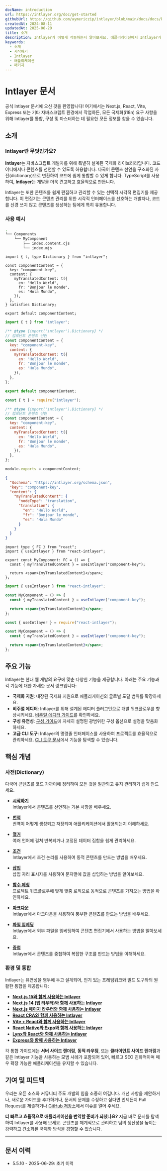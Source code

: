 ```yaml
---
docName: introduction
url: https://intlayer.org/doc/get-started
githubUrl: https://github.com/aymericzip/intlayer/blob/main/docs/docs/ko/introduction.md
createdAt: 2024-08-11
updatedAt: 2025-06-29
title: 소개
description: Intlayer가 어떻게 작동하는지 알아보세요. 애플리케이션에서 Intlayer가 사용하는 단계들을 확인하세요. 다양한 패키지들이 하는 일을 살펴보세요.
keywords:
  - 소개
  - 시작하기
  - Intlayer
  - 애플리케이션
  - 패키지
---
```


# Intlayer 문서

공식 Intlayer 문서에 오신 것을 환영합니다! 여기에서는 Next.js, React, Vite, Express 또는 기타 자바스크립트 환경에서 작업하든, 모든 국제화(i18n) 요구 사항을 위해 Intlayer를 통합, 구성 및 마스터하는 데 필요한 모든 정보를 찾을 수 있습니다.

## 소개

### Intlayer란 무엇인가요?

**Intlayer**는 자바스크립트 개발자를 위해 특별히 설계된 국제화 라이브러리입니다. 코드 어디에서나 콘텐츠를 선언할 수 있도록 허용합니다. 다국어 콘텐츠 선언을 구조화된 사전(dictionary)으로 변환하여 코드에 쉽게 통합할 수 있게 합니다. TypeScript를 사용하여, **Intlayer**는 개발을 더욱 견고하고 효율적으로 만듭니다.

Intlayer는 또한 콘텐츠를 쉽게 편집하고 관리할 수 있는 선택적 시각적 편집기를 제공합니다. 이 편집기는 콘텐츠 관리를 위한 시각적 인터페이스를 선호하는 개발자나, 코드를 신경 쓰지 않고 콘텐츠를 생성하는 팀에게 특히 유용합니다.

### 사용 예시

```bash
.
└── Components
    └── MyComponent
        ├── index.content.cjs
        └── index.mjs
```

```tsx fileName="src/components/MyComponent/index.content.ts" contentDeclarationFormat="typescript"
import { t, type Dictionary } from "intlayer";

const componentContent = {
  key: "component-key",
  content: {
    myTranslatedContent: t({
      en: "Hello World",
      fr: "Bonjour le monde",
      es: "Hola Mundo",
    }),
  },
} satisfies Dictionary;

export default componentContent;
```

```javascript fileName="src/components/MyComponent/index.content.mjs" contentDeclarationFormat="esm"
import { t } from "intlayer";

/** @type {import('intlayer').Dictionary} */
// 컴포넌트 콘텐츠 선언
const componentContent = {
  key: "component-key",
  content: {
    myTranslatedContent: t({
      en: "Hello World",
      fr: "Bonjour le monde",
      es: "Hola Mundo",
    }),
  },
};

export default componentContent;
```

```javascript fileName="src/components/MyComponent/index.content.cjs" contentDeclarationFormat="commonjs"
const { t } = require("intlayer");

/** @type {import('intlayer').Dictionary} */
// 컴포넌트 콘텐츠 선언
const componentContent = {
  key: "component-key",
  content: {
    myTranslatedContent: t({
      en: "Hello World",
      fr: "Bonjour le monde",
      es: "Hola Mundo",
    }),
  },
};

module.exports = componentContent;
```

```json fileName="src/components/MyComponent/index.content.json" contentDeclarationFormat="json"
{
  "$schema": "https://intlayer.org/schema.json",
  "key": "component-key",
  "content": {
    "myTranslatedContent": {
      "nodeType": "translation",
      "translation": {
        "en": "Hello World",
        "fr": "Bonjour le monde",
        "es": "Hola Mundo"
      }
    }
  }
}
```

```tsx fileName="src/components/MyComponent/index.tsx" codeFormat="typescript"
import type { FC } from "react";
import { useIntlayer } from "react-intlayer";

export const MyComponent: FC = () => {
  const { myTranslatedContent } = useIntlayer("component-key");

  return <span>{myTranslatedContent}</span>;
};
```

```jsx fileName="src/components/MyComponent/index.mjx" codeFormat="esm"
import { useIntlayer } from "react-intlayer";

const MyComponent = () => {
  const { myTranslatedContent } = useIntlayer("component-key");

  return <span>{myTranslatedContent}</span>;
};
```

```jsx fileName="src/components/MyComponent/index.csx" codeFormat="commonjs"
const { useIntlayer } = require("react-intlayer");

const MyComponent = () => {
  const { myTranslatedContent } = useIntlayer("component-key");

  return <span>{myTranslatedContent}</span>;
};
```

## 주요 기능

Intlayer는 현대 웹 개발의 요구에 맞춘 다양한 기능을 제공합니다. 아래는 주요 기능과 각 기능에 대한 자세한 문서 링크입니다:

- **국제화 지원**: 내장된 국제화 지원으로 애플리케이션의 글로벌 도달 범위를 확장하세요.
- **비주얼 에디터**: Intlayer를 위해 설계된 에디터 플러그인으로 개발 워크플로우를 향상시키세요. [비주얼 에디터 가이드](https://github.com/aymericzip/intlayer/blob/main/docs/docs/ko/intlayer_visual_editor.md)를 확인하세요.
- **구성 유연성**: [구성 가이드](https://github.com/aymericzip/intlayer/blob/main/docs/docs/ko/configuration.md)에 자세히 설명된 광범위한 구성 옵션으로 설정을 맞춤화하세요.
- **고급 CLI 도구**: Intlayer의 명령줄 인터페이스를 사용하여 프로젝트를 효율적으로 관리하세요. [CLI 도구 문서](https://github.com/aymericzip/intlayer/blob/main/docs/docs/ko/intlayer_cli.md)에서 기능을 탐색할 수 있습니다.

## 핵심 개념

### 사전(Dictionary)

다국어 콘텐츠를 코드 가까이에 정리하여 모든 것을 일관되고 유지 관리하기 쉽게 만드세요.

- **[시작하기](https://github.com/aymericzip/intlayer/blob/main/docs/docs/ko/dictionary/get_started.md)**  
  Intlayer에서 콘텐츠를 선언하는 기본 사항을 배우세요.

- **[번역](https://github.com/aymericzip/intlayer/blob/main/docs/docs/ko/dictionary/translation.md)**  
  번역이 어떻게 생성되고 저장되며 애플리케이션에서 활용되는지 이해하세요.

- **[열거](https://github.com/aymericzip/intlayer/blob/main/docs/docs/ko/dictionary/enumeration.md)**  
  여러 언어에 걸쳐 반복되거나 고정된 데이터 집합을 쉽게 관리하세요.

- **[조건](https://github.com/aymericzip/intlayer/blob/main/docs/docs/ko/dictionary/conditional.md)**  
  Intlayer에서 조건 논리를 사용하여 동적 콘텐츠를 만드는 방법을 배우세요.

- **[삽입](https://github.com/aymericzip/intlayer/blob/main/docs/docs/ko/dictionary/insertion.md)**  
  삽입 자리 표시자를 사용하여 문자열에 값을 삽입하는 방법을 알아보세요.

- **[함수 페칭](https://github.com/aymericzip/intlayer/blob/main/docs/docs/ko/dictionary/function_fetching.md)**  
  프로젝트 워크플로우에 맞게 맞춤 로직으로 동적으로 콘텐츠를 가져오는 방법을 확인하세요.

- **[마크다운](https://github.com/aymericzip/intlayer/blob/main/docs/docs/ko/dictionary/markdown.md)**  
  Intlayer에서 마크다운을 사용하여 풍부한 콘텐츠를 만드는 방법을 배우세요.

- **[파일 임베딩](https://github.com/aymericzip/intlayer/blob/main/docs/docs/ko/dictionary/file_embeddings.md)**  
  Intlayer에서 외부 파일을 임베딩하여 콘텐츠 편집기에서 사용하는 방법을 알아보세요.

- **[중첩](https://github.com/aymericzip/intlayer/blob/main/docs/docs/ko/dictionary/nesting.md)**  
  Intlayer에서 콘텐츠를 중첩하여 복잡한 구조를 만드는 방법을 이해하세요.

### 환경 및 통합

Intlayer는 유연성을 염두에 두고 설계되어, 인기 있는 프레임워크와 빌드 도구와의 원활한 통합을 제공합니다:

- **[Next.js 15와 함께 사용하는 Intlayer](https://github.com/aymericzip/intlayer/blob/main/docs/docs/ko/intlayer_with_nextjs_15.md)**
- **[Next.js 14 (앱 라우터)와 함께 사용하는 Intlayer](https://github.com/aymericzip/intlayer/blob/main/docs/docs/ko/intlayer_with_nextjs_14.md)**
- **[Next.js 페이지 라우터와 함께 사용하는 Intlayer](https://github.com/aymericzip/intlayer/blob/main/docs/docs/ko/intlayer_with_nextjs_page_router.md)**
- **[React CRA와 함께 사용하는 Intlayer](https://github.com/aymericzip/intlayer/blob/main/docs/docs/ko/intlayer_with_create_react_app.md)**
- **[Vite + React와 함께 사용하는 Intlayer](https://github.com/aymericzip/intlayer/blob/main/docs/docs/ko/intlayer_with_vite+react.md)**
- **[React Native와 Expo와 함께 사용하는 Intlayer](https://github.com/aymericzip/intlayer/blob/main/docs/docs/ko/intlayer_with_react_native+expo.md)**
- **[Lynx와 React와 함께 사용하는 Intlayer](https://github.com/aymericzip/intlayer/blob/main/docs/docs/ko/intlayer_with_lynx+react.md)**
- **[Express와 함께 사용하는 Intlayer](https://github.com/aymericzip/intlayer/blob/main/docs/docs/ko/intlayer_with_express.md)**

각 통합 가이드에는 **서버 사이드 렌더링**, **동적 라우팅**, 또는 **클라이언트 사이드 렌더링**과 같은 Intlayer 기능을 사용하는 모범 사례가 포함되어 있어, 빠르고 SEO 친화적이며 매우 확장 가능한 애플리케이션을 유지할 수 있습니다.

## 기여 및 피드백

우리는 오픈 소스와 커뮤니티 주도 개발의 힘을 소중히 여깁니다. 개선 사항을 제안하거나, 새로운 가이드를 추가하거나, 문서의 문제를 수정하고 싶다면 언제든지 Pull Request를 제출하거나 [GitHub 저장소](https://github.com/aymericzip/intlayer/blob/main/docs/docs)에서 이슈를 열어 주세요.

**더 빠르고 효율적으로 애플리케이션을 번역할 준비가 되셨나요?** 지금 바로 문서를 탐색하여 Intlayer를 사용해 보세요. 콘텐츠를 체계적으로 관리하고 팀의 생산성을 높이는 강력하고 간소화된 국제화 방식을 경험할 수 있습니다.

---

## 문서 이력

- 5.5.10 - 2025-06-29: 초기 이력
